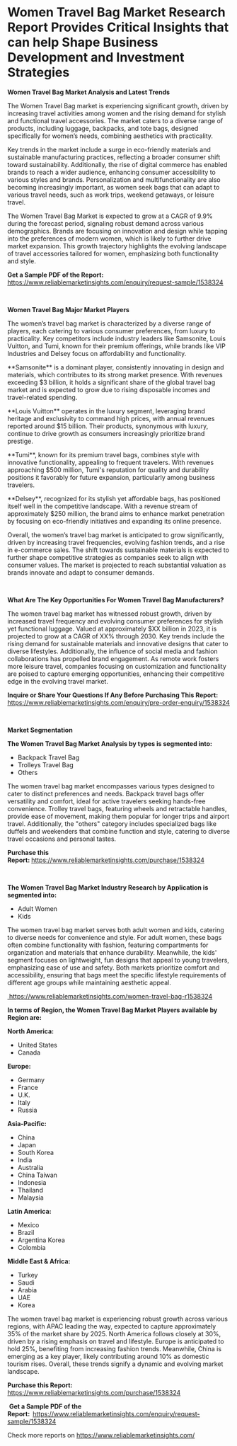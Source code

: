 <p><h1>Women Travel Bag Market Research Report Provides Critical Insights that can help Shape Business Development and Investment Strategies</h1></p><p><strong>Women Travel Bag Market Analysis and Latest Trends</strong></p>
<p><p>The Women Travel Bag market is experiencing significant growth, driven by increasing travel activities among women and the rising demand for stylish and functional travel accessories. The market caters to a diverse range of products, including luggage, backpacks, and tote bags, designed specifically for women’s needs, combining aesthetics with practicality. </p><p>Key trends in the market include a surge in eco-friendly materials and sustainable manufacturing practices, reflecting a broader consumer shift toward sustainability. Additionally, the rise of digital commerce has enabled brands to reach a wider audience, enhancing consumer accessibility to various styles and brands. Personalization and multifunctionality are also becoming increasingly important, as women seek bags that can adapt to various travel needs, such as work trips, weekend getaways, or leisure travel.</p><p>The Women Travel Bag Market is expected to grow at a CAGR of 9.9% during the forecast period, signaling robust demand across various demographics. Brands are focusing on innovation and design while tapping into the preferences of modern women, which is likely to further drive market expansion. This growth trajectory highlights the evolving landscape of travel accessories tailored for women, emphasizing both functionality and style.</p></p>
<p><strong>Get a Sample PDF of the Report:&nbsp;</strong> <a href="https://www.reliablemarketinsights.com/enquiry/request-sample/1538324?utm_campaign=1950&utm_medium=2&utm_source=Github&utm_content=ia&utm_term=04042025&utm_id=women-travel-bag">https://www.reliablemarketinsights.com/enquiry/request-sample/1538324</a></p>
<p>&nbsp;</p>
<p><strong>Women Travel Bag Major Market Players</strong></p>
<p><p>The women’s travel bag market is characterized by a diverse range of players, each catering to various consumer preferences, from luxury to practicality. Key competitors include industry leaders like Samsonite, Louis Vuitton, and Tumi, known for their premium offerings, while brands like VIP Industries and Delsey focus on affordability and functionality.</p><p>**Samsonite** is a dominant player, consistently innovating in design and materials, which contributes to its strong market presence. With revenues exceeding $3 billion, it holds a significant share of the global travel bag market and is expected to grow due to rising disposable incomes and travel-related spending.</p><p>**Louis Vuitton** operates in the luxury segment, leveraging brand heritage and exclusivity to command high prices, with annual revenues reported around $15 billion. Their products, synonymous with luxury, continue to drive growth as consumers increasingly prioritize brand prestige. </p><p>**Tumi**, known for its premium travel bags, combines style with innovative functionality, appealing to frequent travelers. With revenues approaching $500 million, Tumi's reputation for quality and durability positions it favorably for future expansion, particularly among business travelers.</p><p>**Delsey**, recognized for its stylish yet affordable bags, has positioned itself well in the competitive landscape. With a revenue stream of approximately $250 million, the brand aims to enhance market penetration by focusing on eco-friendly initiatives and expanding its online presence.</p><p>Overall, the women’s travel bag market is anticipated to grow significantly, driven by increasing travel frequencies, evolving fashion trends, and a rise in e-commerce sales. The shift towards sustainable materials is expected to further shape competitive strategies as companies seek to align with consumer values. The market is projected to reach substantial valuation as brands innovate and adapt to consumer demands.</p></p>
<p>&nbsp;</p>
<p><strong>What Are The Key Opportunities For Women Travel Bag Manufacturers?</strong></p>
<p><p>The women travel bag market has witnessed robust growth, driven by increased travel frequency and evolving consumer preferences for stylish yet functional luggage. Valued at approximately $XX billion in 2023, it is projected to grow at a CAGR of XX% through 2030. Key trends include the rising demand for sustainable materials and innovative designs that cater to diverse lifestyles. Additionally, the influence of social media and fashion collaborations has propelled brand engagement. As remote work fosters more leisure travel, companies focusing on customization and functionality are poised to capture emerging opportunities, enhancing their competitive edge in the evolving travel market.</p></p>
<p><strong>Inquire or Share Your Questions If Any Before Purchasing This Report:</strong> <a href="https://www.reliablemarketinsights.com/enquiry/pre-order-enquiry/1538324?utm_campaign=1950&utm_medium=2&utm_source=Github&utm_content=ia&utm_term=04042025&utm_id=women-travel-bag">https://www.reliablemarketinsights.com/enquiry/pre-order-enquiry/1538324</a></p>
<p>&nbsp;</p>
<p><strong>Market Segmentation</strong></p>
<p><strong>The Women Travel Bag Market Analysis by types is segmented into:</strong></p>
<p><ul><li>Backpack Travel Bag</li><li>Trolleys Travel Bag</li><li>Others</li></ul></p>
<p><p>The women travel bag market encompasses various types designed to cater to distinct preferences and needs. Backpack travel bags offer versatility and comfort, ideal for active travelers seeking hands-free convenience. Trolley travel bags, featuring wheels and retractable handles, provide ease of movement, making them popular for longer trips and airport travel. Additionally, the "others" category includes specialized bags like duffels and weekenders that combine function and style, catering to diverse travel occasions and personal tastes.</p></p>
<p><strong>Purchase this Report:&nbsp;</strong><a href="https://www.reliablemarketinsights.com/purchase/1538324?utm_campaign=1950&utm_medium=2&utm_source=Github&utm_content=ia&utm_term=04042025&utm_id=women-travel-bag">https://www.reliablemarketinsights.com/purchase/1538324</a></p>
<p>&nbsp;</p>
<p><strong>The Women Travel Bag Market Industry Research by Application is segmented into:</strong></p>
<p><ul><li>Adult Women</li><li>Kids</li></ul></p>
<p><p>The women travel bag market serves both adult women and kids, catering to diverse needs for convenience and style. For adult women, these bags often combine functionality with fashion, featuring compartments for organization and materials that enhance durability. Meanwhile, the kids' segment focuses on lightweight, fun designs that appeal to young travelers, emphasizing ease of use and safety. Both markets prioritize comfort and accessibility, ensuring that bags meet the specific lifestyle requirements of different age groups while maintaining aesthetic appeal.</p></p>
<p><a href="https://www.reliablemarketinsights.com/women-travel-bag-r1538324?utm_campaign=1950&utm_medium=2&utm_source=Github&utm_content=ia&utm_term=04042025&utm_id=women-travel-bag">&nbsp;https://www.reliablemarketinsights.com/women-travel-bag-r1538324</a></p>
<p><strong>In terms of Region, the Women Travel Bag Market Players available by Region are:</strong></p>
<p>
    <p> <strong> North America: </strong>
        <ul>
            <li>United States</li>
            <li>Canada</li>
        </ul>
        </p> 
    <p> <strong> Europe: </strong>
        <ul>
            <li>Germany</li>
            <li>France</li>
            <li>U.K.</li>
            <li>Italy</li>
            <li>Russia</li>
        </ul>
        </p> 
    <p> <strong> Asia-Pacific: </strong>
        <ul>
            <li>China</li>
            <li>Japan</li>
            <li>South Korea</li>
            <li>India</li>
            <li>Australia</li>
            <li>China Taiwan</li>
            <li>Indonesia</li>
            <li>Thailand</li>
            <li>Malaysia</li>
        </ul>
        </p> 
    <p> <strong> Latin America: </strong>
        <ul>
            <li>Mexico</li>
            <li>Brazil</li>
            <li>Argentina Korea</li>
            <li>Colombia</li>
        </ul>
        </p> 
    <p> <strong> Middle East & Africa: </strong>
        <ul>
            <li>Turkey</li>
            <li>Saudi</li>
            <li>Arabia</li>
            <li>UAE</li>
            <li>Korea</li>
        </ul>
    </p>
    </p>
<p><p>The women travel bag market is experiencing robust growth across various regions, with APAC leading the way, expected to capture approximately 35% of the market share by 2025. North America follows closely at 30%, driven by a rising emphasis on travel and lifestyle. Europe is anticipated to hold 25%, benefiting from increasing fashion trends. Meanwhile, China is emerging as a key player, likely contributing around 10% as domestic tourism rises. Overall, these trends signify a dynamic and evolving market landscape.</p></p>
<p><strong>Purchase this Report: </strong><a href="https://www.reliablemarketinsights.com/purchase/1538324?utm_campaign=1950&utm_medium=2&utm_source=Github&utm_content=ia&utm_term=04042025&utm_id=women-travel-bag">https://www.reliablemarketinsights.com/purchase/1538324</a></p>
<p>&nbsp;<strong>Get a Sample PDF of the Report:&nbsp;&nbsp;</strong><a href="https://www.reliablemarketinsights.com/enquiry/request-sample/1538324?utm_campaign=1950&utm_medium=2&utm_source=Github&utm_content=ia&utm_term=04042025&utm_id=women-travel-bag">https://www.reliablemarketinsights.com/enquiry/request-sample/1538324</a></p>
<p><strong></strong></p>
<p>Check more reports on <a href="https://www.reliablemarketinsights.com/?utm_campaign=1950&utm_medium=2&utm_source=Github&utm_content=ia&utm_term=04042025&utm_id=women-travel-bag">https://www.reliablemarketinsights.com/</a></p>